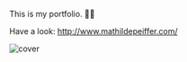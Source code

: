 This is my portfolio. 👩‍💻
 
Have a look: http://www.mathildepeiffer.com/   



![cover](https://user-images.githubusercontent.com/86634734/136648381-3dee1894-e19f-4952-b6f6-69f59ccdc3e5.jpg)

 
 
 
